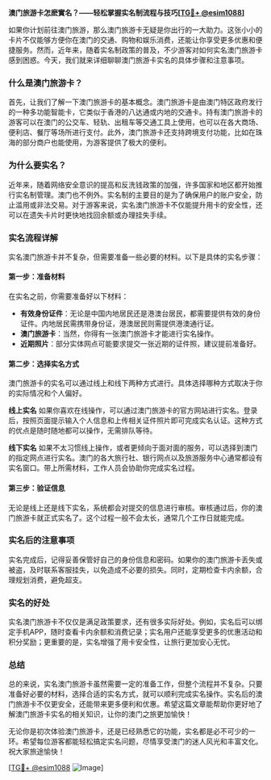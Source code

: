 **澳门旅游卡怎麽實名？——轻松掌握实名制流程与技巧[[TG💪+ @esim1088](https://t.me/s/esim1088)]**

如果你计划前往澳门旅游，那么澳门旅游卡无疑是你出行的一大助力。这张小小的卡片不仅能够方便你在澳门的交通、购物和娱乐消费，还能让你享受更多优惠和便捷服务。然而，近年来，随着实名制政策的普及，不少游客对如何实名澳门旅游卡感到困惑。今天，我们就来详细聊聊澳门旅游卡实名的具体步骤和注意事项。

### 什么是澳门旅游卡？

首先，让我们了解一下澳门旅游卡的基本概念。澳门旅游卡是由澳门特区政府发行的一种多功能智能卡，它类似于香港的八达通或内地的交通卡。持有澳门旅游卡的游客可以在澳门的公交车、轻轨、出租车等交通工具上使用，也可以在各大商场、便利店、餐厅等场所进行支付。此外，澳门旅游卡还支持跨境支付功能，比如在珠海的部分商户也能使用，为游客提供了极大的便利。

### 为什么要实名？

近年来，随着网络安全意识的提高和反洗钱政策的加强，许多国家和地区都开始推行实名制管理。澳门也不例外。实名制的主要目的是为了确保用户的账户安全，防止滥用或非法交易。对于游客来说，实名澳门旅游卡不仅能提升用卡的安全性，还可以在遗失卡片时更快地找回余额或办理挂失手续。

### 实名流程详解

实名澳门旅游卡并不复杂，但需要准备一些必要的材料。以下是具体的实名步骤：

#### 第一步：准备材料

在实名之前，你需要准备好以下材料：
- **有效身份证件**：无论是中国内地居民还是港澳台居民，都需要提供有效的身份证件。内地居民需携带身份证，港澳居民则需提供港澳通行证。
- **澳门旅游卡**：当然，你得有一张澳门旅游卡才能进行实名操作。
- **近期照片**：部分实体网点可能要求提交一张近期的证件照，建议提前准备好。

#### 第二步：选择实名方式

澳门旅游卡的实名可以通过线上和线下两种方式进行。具体选择哪种方式取决于你的实际情况和个人偏好。

**线上实名**
如果你喜欢在线操作，可以通过澳门旅游卡的官方网站进行实名。登录后，按照页面提示输入个人信息和上传相关证件照片即可完成实名认证。这种方式的优点是随时随地都可以操作，无需排队等待。

**线下实名**
如果不太习惯线上操作，或者更倾向于面对面的服务，可以选择到澳门的指定网点进行实名。澳门的各大旅行社、银行网点以及旅游服务中心通常都设有实名窗口。带上所需材料，工作人员会协助你完成实名过程。

#### 第三步：验证信息

无论是线上还是线下实名，系统都会对提交的信息进行审核。审核通过后，你的澳门旅游卡就正式实名了。这个过程一般不会太长，通常几个工作日就能完成。

### 实名后的注意事项

实名完成后，记得妥善保管好自己的身份信息和密码。如果你的澳门旅游卡丢失或被盗，及时联系客服挂失，以免造成不必要的损失。同时，定期检查卡内余额，合理规划消费，避免超支。

### 实名的好处

实名澳门旅游卡不仅仅是满足政策要求，还有很多实际好处。例如，实名后可以绑定手机APP，随时查看卡内余额和消费记录；实名用户还能享受更多的优惠活动和积分奖励；更重要的是，实名增强了用卡安全性，让旅行更加安心无忧。

### 总结

总的来说，实名澳门旅游卡虽然需要一定的准备工作，但整个流程并不复杂。只要准备好必要的材料，选择合适的实名方式，就可以顺利完成实名操作。实名后的澳门旅游卡不仅更安全，还能带来更多便利和优惠。希望这篇文章能帮助你更好地了解澳门旅游卡实名的相关知识，让你的澳门之旅更加愉快！

无论你是初次体验澳门旅游卡，还是已经熟悉它的功能，实名都是必不可少的一环。希望每位游客都能轻松搞定实名问题，尽情享受澳门的迷人风光和丰富文化。祝大家旅途愉快！

[[TG💪+ @esim1088](https://t.me/s/esim1088) ![Image](https://i.postimg.cc/4NQfJmqS/Snipaste-2025-05-13-00-14-12.png)]